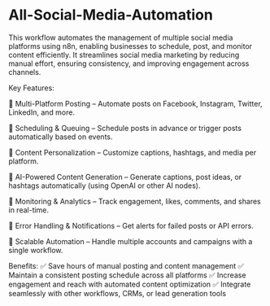 # All-Social-Media-Automation
This workflow automates the management of multiple social media platforms using n8n, enabling businesses to schedule, post, and monitor content efficiently. It streamlines social media marketing by reducing manual effort, ensuring consistency, and improving engagement across channels.

Key Features:

🔹 Multi-Platform Posting – Automate posts on Facebook, Instagram, Twitter, LinkedIn, and more.

🔹 Scheduling & Queuing – Schedule posts in advance or trigger posts automatically based on events.

🔹 Content Personalization – Customize captions, hashtags, and media per platform.

🔹 AI-Powered Content Generation – Generate captions, post ideas, or hashtags automatically (using OpenAI or other AI nodes).

🔹 Monitoring & Analytics – Track engagement, likes, comments, and shares in real-time.

🔹 Error Handling & Notifications – Get alerts for failed posts or API errors.

🔹 Scalable Automation – Handle multiple accounts and campaigns with a single workflow.

Benefits:
✅ Save hours of manual posting and content management
✅ Maintain a consistent posting schedule across all platforms
✅ Increase engagement and reach with automated content optimization
✅ Integrate seamlessly with other workflows, CRMs, or lead generation tools
